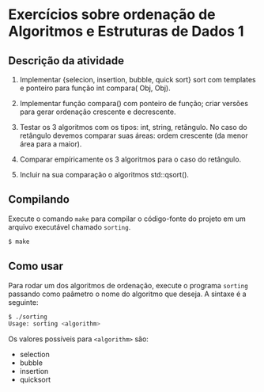 Exercícios sobre ordenação de Algoritmos e Estruturas de Dados 1
================================================================


## Descrição da atividade

1. Implementar {selecion, insertion, bubble, quick sort} sort com templates e ponteiro para função int compara( Obj, Obj).

2. Implementar função compara() com ponteiro de função; criar versões para gerar ordenação crescente e decrescente.

3. Testar os 3 algoritmos com os tipos: int, string, retângulo. No caso do retângulo devemos comparar suas áreas: ordem crescente (da menor área para a maior).

4. Comparar empíricamente os 3 algoritmos para o caso do retângulo.

5. Incluir na sua comparação o algoritmos std::qsort().

## Compilando

Execute o comando `make` para compilar o código-fonte do projeto em um arquivo executável chamado `sorting`.

```sh
$ make
```

## Como usar

Para rodar um dos algoritmos de ordenação, execute o programa `sorting` passando como paâmetro o nome do algoritmo que deseja. A sintaxe é a seguinte:

```sh
$ ./sorting
Usage: sorting <algorithm>
```

Os valores possíveis para `<algorithm>` são:

* selection
* bubble
* insertion
* quicksort
